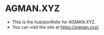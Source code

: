 # AGMAN.XYZ
* This is the hub/portfolio for AGMAN.XYZ.
* You can visit the site at https://agman.xyz/
